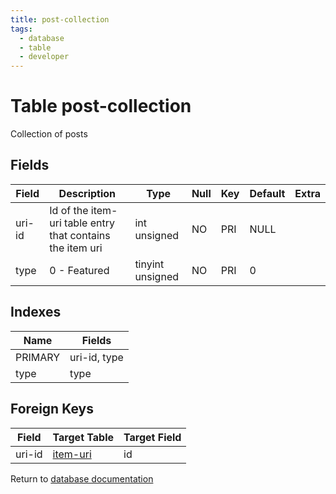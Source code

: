 ```yaml
---
title: post-collection
tags:
  - database
  - table
  - developer
---
```

# Table post-collection

Collection of posts

## Fields

| Field  | Description                                               | Type             | Null | Key | Default | Extra |
| ------ | --------------------------------------------------------- | ---------------- | ---- | --- | ------- | ----- |
| uri-id | Id of the item-uri table entry that contains the item uri | int unsigned     | NO   | PRI | NULL    |       |
| type   | 0 - Featured                                              | tinyint unsigned | NO   | PRI | 0       |       |

## Indexes

| Name    | Fields       |
| ------- | ------------ |
| PRIMARY | uri-id, type |
| type    | type         |

## Foreign Keys

| Field  | Target Table                 | Target Field |
| ------ | ---------------------------- | ------------ |
| uri-id | [item-uri](./db_item-uri.md) | id           |

Return to [database documentation](./index.md)
